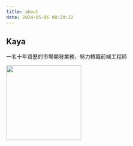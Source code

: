 ```yaml
---
title: about
date: 2024-05-06 00:29:22
---
```


## Kaya
一名十年資歷的市場開發業務，努力轉職前端工程師

<img src="https://firebasestorage.googleapis.com/v0/b/blog-f63ca.appspot.com/o/18623216_1544423282243472_4243572196038333417_o.jpg?alt=media&token=b367358a-1e5d-4658-aef3-c55cd097d068" width="200">